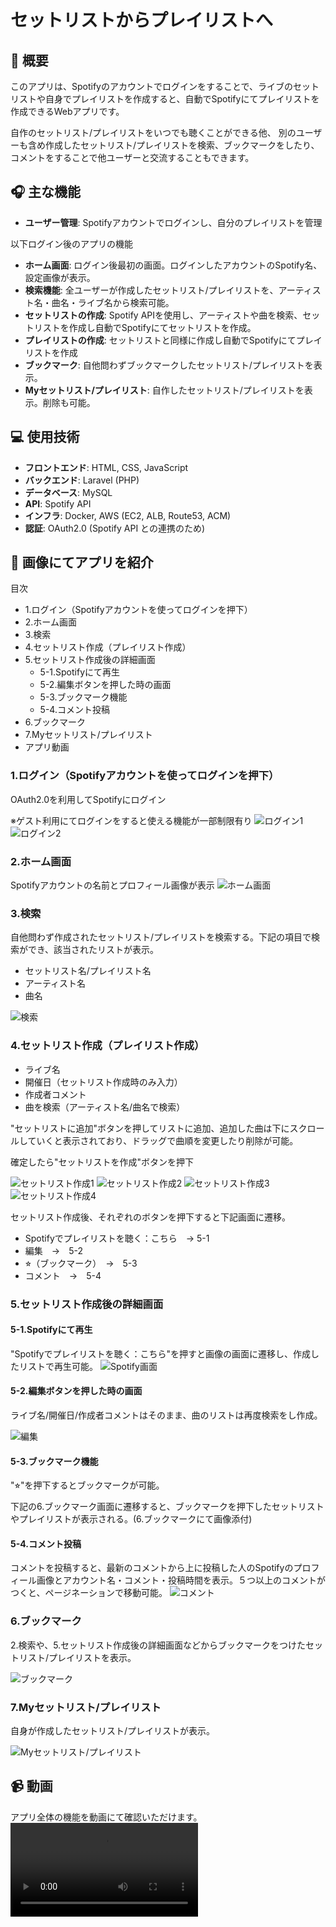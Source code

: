 # セットリストからプレイリストへ

## 📝 概要
このアプリは、Spotifyのアカウントでログインをすることで、ライブのセットリストや自身でプレイリストを作成すると、自動でSpotifyにてプレイリストを作成できるWebアプリです。  

自作のセットリスト/プレイリストをいつでも聴くことができる他、
別のユーザーも含め作成したセットリスト/プレイリストを検索、ブックマークをしたり、コメントをすることで他ユーザーと交流することもできます。
  


## 🎧 主な機能

- **ユーザー管理**: Spotifyアカウントでログインし、自分のプレイリストを管理

以下ログイン後のアプリの機能
- **ホーム画面**: ログイン後最初の画面。ログインしたアカウントのSpotify名、設定画像が表示。
- **検索機能**: 全ユーザーが作成したセットリスト/プレイリストを、アーティスト名・曲名・ライブ名から検索可能。
- **セットリストの作成**: Spotify APIを使用し、アーティストや曲を検索、セットリストを作成し自動でSpotifyにてセットリストを作成。
- **プレイリストの作成**: セットリストと同様に作成し自動でSpotifyにてプレイリストを作成  
- **ブックマーク**: 自他問わずブックマークしたセットリスト/プレイリストを表示。
- **Myセットリスト/プレイリスト**: 自作したセットリスト/プレイリストを表示。削除も可能。



## 💻 使用技術
- **フロントエンド**: HTML, CSS, JavaScript
- **バックエンド**: Laravel (PHP)
- **データベース**: MySQL
- **API**: Spotify API
- **インフラ**: Docker, AWS (EC2, ALB, Route53, ACM)
- **認証**: OAuth2.0 (Spotify API との連携のため)



## 📸 画像にてアプリを紹介
目次
- 1.ログイン（Spotifyアカウントを使ってログインを押下）
- 2.ホーム画面
- 3.検索
- 4.セットリスト作成（プレイリスト作成）
- 5.セットリスト作成後の詳細画面
  - 5-1.Spotifyにて再生
  - 5-2.編集ボタンを押した時の画面
  - 5-3.ブックマーク機能
  - 5-4.コメント投稿
- 6.ブックマーク
- 7.Myセットリスト/プレイリスト
- アプリ動画


### 1.ログイン（Spotifyアカウントを使ってログインを押下）
OAuth2.0を利用してSpotifyにログイン

※ゲスト利用にてログインをすると使える機能が一部制限有り
![ログイン1](img/ログイン画面１.png)
![ログイン2](img/ログイン画面２.png)


### 2.ホーム画面
Spotifyアカウントの名前とプロフィール画像が表示
![ホーム画面](img/ホーム画面.png)


### 3.検索
自他問わず作成されたセットリスト/プレイリストを検索する。下記の項目で検索ができ、該当されたリストが表示。
- セットリスト名/プレイリスト名
- アーティスト名
- 曲名

![検索](img/検索.png)


### 4.セットリスト作成（プレイリスト作成）
- ライブ名
- 開催日（セットリスト作成時のみ入力）
- 作成者コメント
- 曲を検索（アーティスト名/曲名で検索）

"セットリストに追加"ボタンを押してリストに追加、追加した曲は下にスクロールしていくと表示されており、ドラッグで曲順を変更したり削除が可能。

確定したら"セットリストを作成"ボタンを押下

![セットリスト作成1](img/セットリスト作成１.png)
![セットリスト作成2](img/セットリスト作成２.png)
![セットリスト作成3](img/セットリスト作成３.png)
![セットリスト作成4](img/セットリスト作成４.png)

セットリスト作成後、それぞれのボタンを押下すると下記画面に遷移。
- Spotifyでプレイリストを聴く：こちら　→ 5-1
- 編集　→　5-2
- ⭐︎（ブックマーク）　→　5-3
- コメント　→　5-4


### 5.セットリスト作成後の詳細画面

#### 5-1.Spotifyにて再生
"Spotifyでプレイリストを聴く：こちら"を押すと画像の画面に遷移し、作成したリストで再生可能。
![Spotify画面](img/セットリストSpotify画面.png)


#### 5-2.編集ボタンを押した時の画面
ライブ名/開催日/作成者コメントはそのまま、曲のリストは再度検索をし作成。

![編集](img/セットリスト編集.png)


#### 5-3.ブックマーク機能
"⭐︎"を押下するとブックマークが可能。

下記の6.ブックマーク画面に遷移すると、ブックマークを押下したセットリストやプレイリストが表示される。(6.ブックマークにて画像添付)


#### 5-4.コメント投稿
コメントを投稿すると、最新のコメントから上に投稿した人のSpotifyのプロフィール画像とアカウント名・コメント・投稿時間を表示。５つ以上のコメントがつくと、ページネーションで移動可能。
![コメント](img/コメント.png)


### 6.ブックマーク
2.検索や、5.セットリスト作成後の詳細画面などからブックマークをつけたセットリスト/プレイリストを表示。

![ブックマーク](img/ブックマーク.png)


### 7.Myセットリスト/プレイリスト
自身が作成したセットリスト/プレイリストが表示。

![Myセットリスト/プレイリスト](img/セットリスト・プレイリスト一覧.png)



## 📹 動画
アプリ全体の機能を動画にて確認いただけます。
<video src="img/画面収録 .mov" controls="true"></video>

